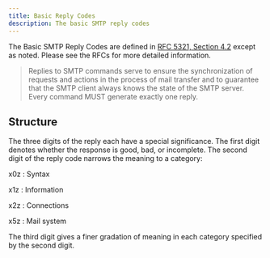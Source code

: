```yaml
---
title: Basic Reply Codes
description: The basic SMTP reply codes
---
```


The Basic SMTP Reply Codes are defined in [RFC 5321, Section 4.2](https://www.rfc-editor.org/rfc/rfc5321#section-4.2) except as noted. Please see the RFCs for more detailed information.

> Replies to SMTP commands serve to ensure the synchronization of requests and actions in the process of mail transfer and to guarantee that the SMTP client always knows the state of the SMTP server.
> Every command MUST generate exactly one reply.

## Structure

The three digits of the reply each have a special significance.
The first digit denotes whether the response is good, bad, or incomplete.
The second digit of the reply code narrows the meaning to a category:

x0z
: Syntax

x1z
: Information

x2z
: Connections

x5z
: Mail system

The third digit gives a finer gradation of meaning in each category specified by the second digit.
